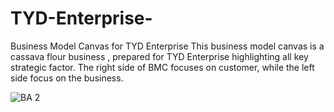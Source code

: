 # TYD-Enterprise-
Business Model Canvas for TYD Enterprise
This business model canvas is a cassava flour business , prepared for TYD Enterprise highlighting all key strategic factor.
The right side of BMC focuses on customer, while the left side focus on the business.

![BA 2](https://user-images.githubusercontent.com/72547309/212901952-2c810102-60fc-40b7-9703-13baef97412c.jpg)
